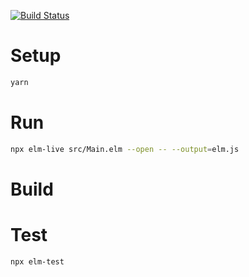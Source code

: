 [![Build Status](https://travis-ci.org/kenkoooo/elm-practice.svg?branch=master)](https://travis-ci.org/kenkoooo/elm-practice)

# Setup
```bash
yarn
```

# Run
```bash
npx elm-live src/Main.elm --open -- --output=elm.js
```

# Build

# Test
```bash
npx elm-test
```